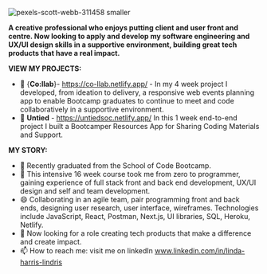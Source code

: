 ![pexels-scott-webb-311458 smaller](https://user-images.githubusercontent.com/93371648/160214314-5216bc5f-e976-49bd-95f2-ef5aaf7074fc.jpg)



**A creative professional who enjoys putting client and user front and centre. Now looking to apply and develop my software engineering and UX/UI design skills in a supportive environment, building great tech products that have a real impact.**

**VIEW MY PROJECTS:**

- 👯 {**Co:llab**}- https://co-llab.netlify.app/ - In my 4 week project I developed, from ideation to delivery, a responsive web events planning app to enable Bootcamp graduates to continue to meet and code collaboratively in a supportive environment. 
- 👯 **Untied** - https://untiedsoc.netlify.app/ In this 1 week end-to-end project I built a Bootcamper Resources App for Sharing Coding Materials and Support. 

**MY STORY:**

- 🔭 Recently graduated from the School of Code Bootcamp.
- 🌱 This intensive 16 week course took me from zero to programmer, gaining experience of full stack front and back end development, UX/UI design and self and team development.
- 😄 Collaborating in an agile team, pair programming front and back ends, designing user research, user interface, wireframes. Technologies include JavaScript, React, Postman, Next.js, UI libraries, SQL, Heroku, Netlify.   
- 💬 Now looking for a role creating tech products that make a difference and create impact.
- 📫 How to reach me: visit me on linkedIn www.linkedin.com/in/linda-harris-lindris



